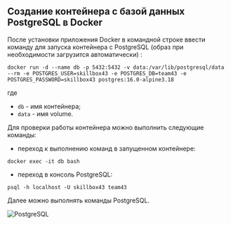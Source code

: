 ## Создание контейнера с базой данных PostgreSQL в Docker  

После установки приложения Docker в командной строке ввести команду для запуска контейнера с PostgreSQL (образ при необходимости загрузится автоматически) :  

    docker run -d --name db -p 5432:5432 -v data:/var/lib/postgresql/data --rm -e POSTGRES_USER=skillbox43 -e POSTGRES_DB=team43 -e POSTGRES_PASSWORD=skillbox43 postgres:16.0-alpine3.18

где

   - `db` - имя контейнера;
   - `data` - имя volume.

Для проверки работы контейнера можно выполнить следующие команды:

   - переход к выполнению команд в запущенном контейнере:

    docker exec -it db bash

   - переход в консоль PostgreSQL:
  
    psql -h localhost -U skillbox43 team43

Далее можно выполнять команды PostgreSQL.  

   ![PostgreSQL](/images/Docker_PostgreSQL.png)